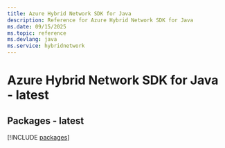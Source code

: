 ```yaml
---
title: Azure Hybrid Network SDK for Java
description: Reference for Azure Hybrid Network SDK for Java
ms.date: 09/15/2025
ms.topic: reference
ms.devlang: java
ms.service: hybridnetwork
---
```

# Azure Hybrid Network SDK for Java - latest
## Packages - latest
[!INCLUDE [packages](hybrid-network-index.md)]